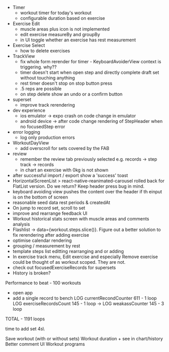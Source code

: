 - Timer
  - workout timer for today's workout
  - configurable duration based on exercise
- Exercise Edit
  - muscle areas plus icon is not implemented
  - edit exercise measureBy and groupBy
  - in UI toggle whether an exercise has rest measurement
- Exercise Select
  - how to delete exercises
- TrackView
  - fix whole form rerender for timer - KeyboardAvoiderView context is triggering. why??
  - timer doesn't start when open step and directly complete draft set without touching anything
  - rest timer doesn't stop on stop button press
  - .5 reps are possible
  - on step delete show an undo or a confirm button
- superset
  - improve track rerendering
- dev experience
  - ios emulator -> expo crash on code change in emulator
  - android device -> after code change rendering of StepHeader when no focusedStep error
- error logging
  - log only production errors
- WorkoutDayView
  - add overscroll for sets covered by the FAB
- review
  - remember the review tab previously selected e.g. records -> step track -> records
  - in chart an exercise with 0kg is not shown
- after successful import / export show a 'success' toast 
- HorizontalScreenList > react-native-reanimated-carousel rolled back for FlatList version. Do we return? Keep header press bug in mind.
- keyboard avoiding view pushes the content over the header if th einput is on the bottom of screen
- reasonable seed data rest periods & createdAt
- On jump to record set, scroll to set
- improve and rearrange feedback UI
- Workout historical stats screen with muscle areas and comments analysis
- Flashlist -> data={workout.steps.slice()}. Figure out a better solution to fix rerendering after adding exercise
- optimise calendar rendering
- grouping / measurement by rest
- template steps list editting rearranging and or adding
- In exercise track menu, Edit exercise and especially Remove exercise could be thought of as workout scoped. They are not.
- check out focusedExerciseRecords for supersets
- History is broken?

Performance to beat -
100 workouts

- open app
- add a single record to bench
  LOG currentRecondCounter 611 - 1 loop
  LOG exerciseRecordsCount 145 - 1 loop
  -> LOG weakassCounter 145 - 3 loop

TOTAL - 1191 loops

time to add set 4s\

Save workout (with or without sets)
Workout duration + see in chart/history
Better comment UI
Workout programs
